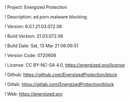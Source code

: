 ! Project: Energized Protection

! Description: ad.porn.malware blocking.

! Version: 6.0.1.21.03.072.06

! Build Version: 21.03.072.06

! Build Date: Sat, 13 Mar 21 06:06:51

! Version Code: 0720606

! License: CC BY-NC-SA 4.0, https://energized.pro/license

! Github: https://github.com/EnergizedProtection/block

! Gitlab: https://gitlab.com/EnergizedProtection/block


! Web: https://energized.pro
